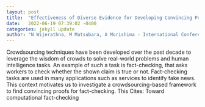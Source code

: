 ```yaml
---
layout: post
title:  "Effectiveness of Diverse Evidence for Developing Convincing Proofs with Crowdsourcing"
date:   2022-06-19 07:39:02 -0400
categories: jekyll update
author: "N Wijerathna, M Matsubara, A Morishima - International Conference on Human , 2022"
---
```

Crowdsourcing techniques have been developed over the past decade to leverage the  wisdom of crowds  to solve real-world problems and human intelligence tasks. An example of such a task is fact-checking, that asks workers to check whether the shown claim is true or not. Fact-checking tasks are used in many applications such as services to identify fake news. This context motivates us to investigate a crowdsourcing-based framework to find convincing proofs for fact-checking. This  Cites: Toward computational fact-checking
